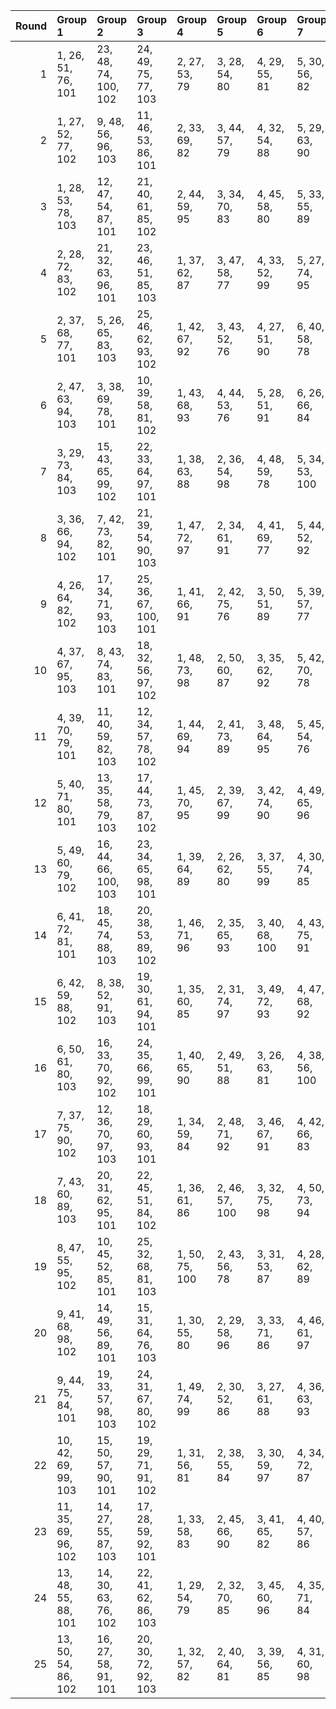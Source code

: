 |   Round | Group 1             | Group 2              | Group 3              | Group 4        | Group 5        | Group 6        | Group 7        | Group 8       | Group 9        | Group 10       | Group 11        | Group 12        | Group 13       | Group 14        | Group 15        | Group 16       | Group 17        | Group 18       | Group 19        | Group 20        | Group 21        | Group 22        | Group 23       | Group 24        | Group 25       |
|--------:|:--------------------|:---------------------|:---------------------|:---------------|:---------------|:---------------|:---------------|:--------------|:---------------|:---------------|:----------------|:----------------|:---------------|:----------------|:----------------|:---------------|:----------------|:---------------|:----------------|:----------------|:----------------|:----------------|:---------------|:----------------|:---------------|
|       1 | 1, 26, 51, 76, 101  | 23, 48, 74, 100, 102 | 24, 49, 75, 77, 103  | 2, 27, 53, 79  | 3, 28, 54, 80  | 4, 29, 55, 81  | 5, 30, 56, 82  | 6, 31, 57, 83 | 7, 32, 58, 84  | 8, 33, 59, 85  | 9, 34, 60, 86   | 10, 35, 61, 87  | 11, 36, 62, 88 | 12, 37, 63, 89  | 13, 38, 64, 90  | 14, 39, 65, 91 | 15, 40, 66, 92  | 16, 41, 67, 93 | 17, 42, 68, 94  | 18, 43, 69, 95  | 19, 44, 70, 96  | 20, 45, 71, 97  | 21, 46, 72, 98 | 22, 47, 73, 99  | 25, 50, 52, 78 |
|       2 | 1, 27, 52, 77, 102  | 9, 48, 56, 96, 103   | 11, 46, 53, 86, 101  | 2, 33, 69, 82  | 3, 44, 57, 79  | 4, 32, 54, 88  | 5, 29, 63, 90  | 6, 38, 65, 95 | 7, 40, 70, 98  | 8, 45, 73, 81  | 10, 31, 71, 78  | 12, 28, 61, 76  | 13, 36, 51, 99 | 14, 26, 74, 92  | 15, 49, 67, 87  | 16, 42, 62, 97 | 17, 37, 72, 91  | 18, 47, 66, 89 | 19, 41, 64, 85  | 20, 39, 60, 84  | 21, 35, 59, 100 | 22, 34, 75, 80  | 23, 50, 55, 93 | 24, 30, 68, 83  | 25, 43, 58, 94 |
|       3 | 1, 28, 53, 78, 103  | 12, 47, 54, 87, 101  | 21, 40, 61, 85, 102  | 2, 44, 59, 95  | 3, 34, 70, 83  | 4, 45, 58, 80  | 5, 33, 55, 89  | 6, 30, 64, 91 | 7, 39, 66, 96  | 8, 41, 71, 99  | 9, 46, 74, 82   | 10, 49, 57, 97  | 11, 32, 72, 79 | 13, 29, 62, 76  | 14, 37, 51, 100 | 15, 26, 75, 93 | 16, 50, 68, 88  | 17, 43, 63, 98 | 18, 38, 73, 92  | 19, 48, 67, 90  | 20, 42, 65, 86  | 22, 36, 60, 77  | 23, 35, 52, 81 | 24, 27, 56, 94  | 25, 31, 69, 84 |
|       4 | 2, 28, 72, 83, 102  | 21, 32, 63, 96, 101  | 23, 46, 51, 85, 103  | 1, 37, 62, 87  | 3, 47, 58, 77  | 4, 33, 52, 99  | 5, 27, 74, 95  | 6, 49, 70, 94 | 7, 45, 69, 86  | 8, 44, 61, 90  | 9, 36, 65, 79   | 10, 40, 54, 93  | 11, 29, 68, 80 | 12, 43, 55, 92  | 13, 30, 67, 89  | 14, 42, 64, 98 | 15, 39, 73, 100 | 16, 48, 75, 81 | 17, 50, 56, 84  | 18, 31, 59, 91  | 19, 34, 66, 82  | 20, 41, 57, 88  | 22, 38, 71, 76 | 24, 26, 60, 78  | 25, 35, 53, 97 |
|       5 | 2, 37, 68, 77, 101  | 5, 26, 65, 83, 103   | 25, 46, 62, 93, 102  | 1, 42, 67, 92  | 3, 43, 52, 76  | 4, 27, 51, 90  | 6, 40, 58, 78  | 7, 33, 53, 88 | 8, 28, 63, 82  | 9, 38, 57, 80  | 10, 32, 55, 100 | 11, 30, 75, 99  | 12, 50, 74, 91 | 13, 49, 66, 95  | 14, 41, 70, 84  | 15, 45, 59, 98 | 16, 34, 73, 85  | 17, 48, 60, 97 | 18, 35, 72, 94  | 19, 47, 69, 79  | 20, 44, 54, 81  | 21, 29, 56, 86  | 22, 31, 61, 89 | 23, 36, 64, 96  | 24, 39, 71, 87 |
|       6 | 2, 47, 63, 94, 103  | 3, 38, 69, 78, 101   | 10, 39, 58, 81, 102  | 1, 43, 68, 93  | 4, 44, 53, 76  | 5, 28, 51, 91  | 6, 26, 66, 84  | 7, 41, 59, 79 | 8, 34, 54, 89  | 9, 29, 64, 83  | 11, 33, 56, 77  | 12, 31, 52, 100 | 13, 27, 75, 92 | 14, 50, 67, 96  | 15, 42, 71, 85  | 16, 46, 60, 99 | 17, 35, 74, 86  | 18, 49, 61, 98 | 19, 36, 73, 95  | 20, 48, 70, 80  | 21, 45, 55, 82  | 22, 30, 57, 87  | 23, 32, 62, 90 | 24, 37, 65, 97  | 25, 40, 72, 88 |
|       7 | 3, 29, 73, 84, 103  | 15, 43, 65, 99, 102  | 22, 33, 64, 97, 101  | 1, 38, 63, 88  | 2, 36, 54, 98  | 4, 48, 59, 78  | 5, 34, 53, 100 | 6, 28, 75, 96 | 7, 50, 71, 95  | 8, 46, 70, 87  | 9, 45, 62, 91   | 10, 37, 66, 80  | 11, 41, 55, 94 | 12, 30, 69, 81  | 13, 44, 56, 93  | 14, 31, 68, 90 | 16, 40, 74, 77  | 17, 49, 52, 82 | 18, 27, 57, 85  | 19, 32, 60, 92  | 20, 35, 67, 83  | 21, 42, 58, 89  | 23, 39, 72, 76 | 24, 47, 51, 86  | 25, 26, 61, 79 |
|       8 | 3, 36, 66, 94, 102  | 7, 42, 73, 82, 101   | 21, 39, 54, 90, 103  | 1, 47, 72, 97  | 2, 34, 61, 91  | 4, 41, 69, 77  | 5, 44, 52, 92  | 6, 27, 67, 98 | 8, 48, 57, 76  | 9, 32, 51, 95  | 10, 26, 70, 88  | 11, 45, 63, 83  | 12, 38, 58, 93 | 13, 33, 68, 87  | 14, 43, 62, 85  | 15, 37, 60, 81 | 16, 35, 56, 80  | 17, 31, 55, 96 | 18, 30, 71, 100 | 19, 46, 75, 89  | 20, 50, 64, 79  | 22, 29, 65, 78  | 23, 40, 53, 99 | 24, 28, 74, 84  | 25, 49, 59, 86 |
|       9 | 4, 26, 64, 82, 102  | 17, 34, 71, 93, 103  | 25, 36, 67, 100, 101 | 1, 41, 66, 91  | 2, 42, 75, 76  | 3, 50, 51, 89  | 5, 39, 57, 77  | 6, 32, 52, 87 | 7, 27, 62, 81  | 8, 37, 56, 79  | 9, 31, 54, 99   | 10, 29, 74, 98  | 11, 49, 73, 90 | 12, 48, 65, 94  | 13, 40, 69, 83  | 14, 44, 58, 97 | 15, 33, 72, 84  | 16, 47, 59, 96 | 18, 46, 68, 78  | 19, 43, 53, 80  | 20, 28, 55, 85  | 21, 30, 60, 88  | 22, 35, 63, 95 | 23, 38, 70, 86  | 24, 45, 61, 92 |
|      10 | 4, 37, 67, 95, 103  | 8, 43, 74, 83, 101   | 18, 32, 56, 97, 102  | 1, 48, 73, 98  | 2, 50, 60, 87  | 3, 35, 62, 92  | 5, 42, 70, 78  | 6, 45, 53, 93 | 7, 28, 68, 99  | 9, 49, 58, 76  | 10, 33, 51, 96  | 11, 26, 71, 89  | 12, 46, 64, 84 | 13, 39, 59, 94  | 14, 34, 69, 88  | 15, 44, 63, 86 | 16, 38, 61, 82  | 17, 36, 57, 81 | 19, 31, 72, 77  | 20, 47, 52, 90  | 21, 27, 65, 80  | 22, 40, 55, 91  | 23, 30, 66, 79 | 24, 41, 54, 100 | 25, 29, 75, 85 |
|      11 | 4, 39, 70, 79, 101  | 11, 40, 59, 82, 103  | 12, 34, 57, 78, 102  | 1, 44, 69, 94  | 2, 41, 73, 89  | 3, 48, 64, 95  | 5, 45, 54, 76  | 6, 29, 51, 92 | 7, 26, 67, 85  | 8, 42, 60, 80  | 9, 35, 55, 90   | 10, 30, 65, 84  | 13, 32, 53, 77 | 14, 28, 52, 93  | 15, 27, 68, 97  | 16, 43, 72, 86 | 17, 47, 61, 100 | 18, 36, 75, 87 | 19, 50, 62, 99  | 20, 37, 74, 96  | 21, 49, 71, 81  | 22, 46, 56, 83  | 23, 31, 58, 88 | 24, 33, 63, 91  | 25, 38, 66, 98 |
|      12 | 5, 40, 71, 80, 101  | 13, 35, 58, 79, 103  | 17, 44, 73, 87, 102  | 1, 45, 70, 95  | 2, 39, 67, 99  | 3, 42, 74, 90  | 4, 49, 65, 96  | 6, 46, 55, 76 | 7, 30, 51, 93  | 8, 26, 68, 86  | 9, 43, 61, 81   | 10, 36, 56, 91  | 11, 31, 66, 85 | 12, 41, 60, 83  | 14, 33, 54, 78  | 15, 29, 53, 94 | 16, 28, 69, 98  | 18, 48, 62, 77 | 19, 37, 52, 88  | 20, 27, 63, 100 | 21, 38, 75, 97  | 22, 50, 72, 82  | 23, 47, 57, 84 | 24, 32, 59, 89  | 25, 34, 64, 92 |
|      13 | 5, 49, 60, 79, 102  | 16, 44, 66, 100, 103 | 23, 34, 65, 98, 101  | 1, 39, 64, 89  | 2, 26, 62, 80  | 3, 37, 55, 99  | 4, 30, 74, 85  | 6, 35, 54, 77 | 7, 29, 52, 97  | 8, 27, 72, 96  | 9, 47, 71, 88   | 10, 46, 63, 92  | 11, 38, 67, 81 | 12, 42, 56, 95  | 13, 31, 70, 82  | 14, 45, 57, 94 | 15, 32, 69, 91  | 17, 41, 75, 78 | 18, 50, 53, 83  | 19, 28, 58, 86  | 20, 33, 61, 93  | 21, 36, 68, 84  | 22, 43, 59, 90 | 24, 40, 73, 76  | 25, 48, 51, 87 |
|      14 | 6, 41, 72, 81, 101  | 18, 45, 74, 88, 103  | 20, 38, 53, 89, 102  | 1, 46, 71, 96  | 2, 35, 65, 93  | 3, 40, 68, 100 | 4, 43, 75, 91  | 5, 50, 66, 97 | 7, 47, 56, 76  | 8, 31, 51, 94  | 9, 26, 69, 87   | 10, 44, 62, 82  | 11, 37, 57, 92 | 12, 32, 67, 86  | 13, 42, 61, 84  | 14, 36, 59, 80 | 15, 34, 55, 79  | 16, 30, 54, 95 | 17, 29, 70, 99  | 19, 49, 63, 78  | 21, 28, 64, 77  | 22, 39, 52, 98  | 23, 27, 73, 83 | 24, 48, 58, 85  | 25, 33, 60, 90 |
|      15 | 6, 42, 59, 88, 102  | 8, 38, 52, 91, 103   | 19, 30, 61, 94, 101  | 1, 35, 60, 85  | 2, 31, 74, 97  | 3, 49, 72, 93  | 4, 47, 68, 92  | 5, 43, 67, 84 | 7, 34, 63, 77  | 9, 27, 66, 78  | 10, 41, 53, 90  | 11, 28, 65, 87  | 12, 40, 62, 96 | 13, 37, 71, 98  | 14, 46, 73, 79  | 15, 48, 54, 82 | 16, 29, 57, 89  | 17, 32, 64, 80 | 18, 39, 55, 86  | 20, 36, 69, 76  | 21, 44, 51, 83  | 22, 26, 58, 100 | 23, 33, 75, 95 | 24, 50, 70, 81  | 25, 45, 56, 99 |
|      16 | 6, 50, 61, 80, 103  | 16, 33, 70, 92, 102  | 24, 35, 66, 99, 101  | 1, 40, 65, 90  | 2, 49, 51, 88  | 3, 26, 63, 81  | 4, 38, 56, 100 | 5, 31, 75, 86 | 7, 36, 55, 78  | 8, 30, 53, 98  | 9, 28, 73, 97   | 10, 48, 72, 89  | 11, 47, 64, 93 | 12, 39, 68, 82  | 13, 43, 57, 96  | 14, 32, 71, 83 | 15, 46, 58, 95  | 17, 45, 67, 77 | 18, 42, 52, 79  | 19, 27, 54, 84  | 20, 29, 59, 87  | 21, 34, 62, 94  | 22, 37, 69, 85 | 23, 44, 60, 91  | 25, 41, 74, 76 |
|      17 | 7, 37, 75, 90, 102  | 12, 36, 70, 97, 103  | 18, 29, 60, 93, 101  | 1, 34, 59, 84  | 2, 48, 71, 92  | 3, 46, 67, 91  | 4, 42, 66, 83  | 5, 41, 58, 87 | 6, 33, 62, 100 | 8, 50, 65, 77  | 9, 40, 52, 89   | 10, 27, 64, 86  | 11, 39, 61, 95 | 13, 45, 72, 78  | 14, 47, 53, 81  | 15, 28, 56, 88 | 16, 31, 63, 79  | 17, 38, 54, 85 | 19, 35, 68, 76  | 20, 43, 51, 82  | 21, 26, 57, 99  | 22, 32, 74, 94  | 23, 49, 69, 80 | 24, 44, 55, 98  | 25, 30, 73, 96 |
|      18 | 7, 43, 60, 89, 103  | 20, 31, 62, 95, 101  | 22, 45, 51, 84, 102  | 1, 36, 61, 86  | 2, 46, 57, 100 | 3, 32, 75, 98  | 4, 50, 73, 94  | 5, 48, 69, 93 | 6, 44, 68, 85  | 8, 35, 64, 78  | 9, 39, 53, 92   | 10, 28, 67, 79  | 11, 42, 54, 91 | 12, 29, 66, 88  | 13, 41, 63, 97  | 14, 38, 72, 99 | 15, 47, 74, 80  | 16, 49, 55, 83 | 17, 30, 58, 90  | 18, 33, 65, 81  | 19, 40, 56, 87  | 21, 37, 70, 76  | 23, 26, 59, 77 | 24, 34, 52, 96  | 25, 27, 71, 82 |
|      19 | 8, 47, 55, 95, 102  | 10, 45, 52, 85, 101  | 25, 32, 68, 81, 103  | 1, 50, 75, 100 | 2, 43, 56, 78  | 3, 31, 53, 87  | 4, 28, 62, 89  | 5, 37, 64, 94 | 6, 39, 69, 97  | 7, 44, 72, 80  | 9, 30, 70, 77   | 11, 27, 60, 76  | 12, 35, 51, 98 | 13, 26, 73, 91  | 14, 48, 66, 86  | 15, 41, 61, 96 | 16, 36, 71, 90  | 17, 46, 65, 88 | 18, 40, 63, 84  | 19, 38, 59, 83  | 20, 34, 58, 99  | 21, 33, 74, 79  | 22, 49, 54, 92 | 23, 29, 67, 82  | 24, 42, 57, 93 |
|      20 | 9, 41, 68, 98, 102  | 14, 49, 56, 89, 101  | 15, 31, 64, 76, 103  | 1, 30, 55, 80  | 2, 29, 58, 96  | 3, 33, 71, 86  | 4, 46, 61, 97  | 5, 36, 72, 85 | 6, 47, 60, 82  | 7, 35, 57, 91  | 8, 32, 66, 93   | 10, 43, 73, 77  | 11, 48, 52, 84 | 12, 27, 59, 99  | 13, 34, 74, 81  | 16, 39, 51, 78 | 17, 26, 53, 95  | 18, 28, 70, 90 | 19, 45, 65, 100 | 20, 40, 75, 94  | 21, 50, 69, 92  | 22, 44, 67, 88  | 23, 42, 63, 87 | 24, 38, 62, 79  | 25, 37, 54, 83 |
|      21 | 9, 44, 75, 84, 101  | 19, 33, 57, 98, 103  | 24, 31, 67, 80, 102  | 1, 49, 74, 99  | 2, 30, 52, 86  | 3, 27, 61, 88  | 4, 36, 63, 93  | 5, 38, 68, 96 | 6, 43, 71, 79  | 7, 46, 54, 94  | 8, 29, 69, 100  | 10, 50, 59, 76  | 11, 34, 51, 97 | 12, 26, 72, 90  | 13, 47, 65, 85  | 14, 40, 60, 95 | 15, 35, 70, 89  | 16, 45, 64, 87 | 17, 39, 62, 83  | 18, 37, 58, 82  | 20, 32, 73, 78  | 21, 48, 53, 91  | 22, 28, 66, 81 | 23, 41, 56, 92  | 25, 42, 55, 77 |
|      22 | 10, 42, 69, 99, 103 | 15, 50, 57, 90, 101  | 19, 29, 71, 91, 102  | 1, 31, 56, 81  | 2, 38, 55, 84  | 3, 30, 59, 97  | 4, 34, 72, 87  | 5, 47, 62, 98 | 6, 37, 73, 86  | 7, 48, 61, 83  | 8, 36, 58, 92   | 9, 33, 67, 94   | 11, 44, 74, 78 | 12, 49, 53, 85  | 13, 28, 60, 100 | 14, 35, 75, 82 | 16, 32, 65, 76  | 17, 40, 51, 79 | 18, 26, 54, 96  | 20, 46, 66, 77  | 21, 41, 52, 95  | 22, 27, 70, 93  | 23, 45, 68, 89 | 24, 43, 64, 88  | 25, 39, 63, 80 |
|      23 | 11, 35, 69, 96, 102 | 14, 27, 55, 87, 103  | 17, 28, 59, 92, 101  | 1, 33, 58, 83  | 2, 45, 66, 90  | 3, 41, 65, 82  | 4, 40, 57, 86  | 5, 32, 61, 99 | 6, 36, 74, 89  | 7, 49, 64, 100 | 8, 39, 75, 88   | 9, 50, 63, 85   | 10, 38, 60, 94 | 12, 44, 71, 77  | 13, 46, 52, 80  | 15, 30, 62, 78 | 16, 37, 53, 84  | 18, 34, 67, 76 | 19, 42, 51, 81  | 20, 26, 56, 98  | 21, 31, 73, 93  | 22, 48, 68, 79  | 23, 43, 54, 97 | 24, 29, 72, 95  | 25, 47, 70, 91 |
|      24 | 13, 48, 55, 88, 101 | 14, 30, 63, 76, 102  | 22, 41, 62, 86, 103  | 1, 29, 54, 79  | 2, 32, 70, 85  | 3, 45, 60, 96  | 4, 35, 71, 84  | 5, 46, 59, 81 | 6, 34, 56, 90  | 7, 31, 65, 92  | 8, 40, 67, 97   | 9, 42, 72, 100  | 10, 47, 75, 83 | 11, 50, 58, 98  | 12, 33, 73, 80  | 15, 38, 51, 77 | 16, 26, 52, 94  | 17, 27, 69, 89 | 18, 44, 64, 99  | 19, 39, 74, 93  | 20, 49, 68, 91  | 21, 43, 66, 87  | 23, 37, 61, 78 | 24, 36, 53, 82  | 25, 28, 57, 95 |
|      25 | 13, 50, 54, 86, 102 | 16, 27, 58, 91, 101  | 20, 30, 72, 92, 103  | 1, 32, 57, 82  | 2, 40, 64, 81  | 3, 39, 56, 85  | 4, 31, 60, 98  | 5, 35, 73, 88 | 6, 48, 63, 99  | 7, 38, 74, 87  | 8, 49, 62, 84   | 9, 37, 59, 93   | 10, 34, 68, 95 | 11, 43, 70, 100 | 12, 45, 75, 79  | 14, 29, 61, 77 | 15, 36, 52, 83  | 17, 33, 66, 76 | 18, 41, 51, 80  | 19, 26, 55, 97  | 21, 47, 67, 78  | 22, 42, 53, 96  | 23, 28, 71, 94 | 24, 46, 69, 90  | 25, 44, 65, 89 |